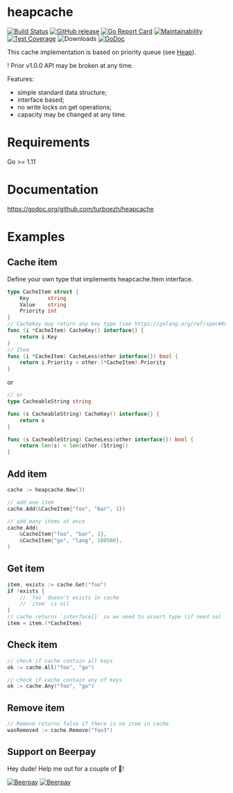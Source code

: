 # heapcache
[![Build Status](https://travis-ci.org/turboezh/heapcache.svg)](https://travis-ci.org/turboezh/heapcache)
[![GitHub release](https://img.shields.io/github/release/turboezh/heapcache.svg)](https://github.com/turboezh/heapcache/releases)
[![Go Report Card](https://goreportcard.com/badge/github.com/turboezh/heapcache)](https://goreportcard.com/report/github.com/turboezh/heapcache)
[![Maintainability](https://api.codeclimate.com/v1/badges/de484103003b548529f0/maintainability)](https://codeclimate.com/github/turboezh/heapcache/maintainability)
[![Test Coverage](https://api.codeclimate.com/v1/badges/de484103003b548529f0/test_coverage)](https://codeclimate.com/github/turboezh/heapcache/test_coverage)
![Downloads](https://img.shields.io/github/downloads/turboezh/heapcahce/total.svg)
[![GoDoc](https://godoc.org/github.com/turboezh/heapcache?status.svg)](https://godoc.org/github.com/turboezh/heapcache)

This cache implementation is based on priority queue (see [Heap](https://golang.org/pkg/container/heap/)).

! Prior v1.0.0 API may be broken at any time. 

Features:
 - simple standard data structure;
 - interface based;
 - no write locks on get operations;
 - capacity may be changed at any time.

# Requirements
Go >= 1.11

# Documentation
https://godoc.org/github.com/turboezh/heapcache


# Examples

## Cache item

Define your own type that implements heapcache.Item interface.
```go
type CacheItem struct {
	Key      string
	Value    string
	Priority int
}
// CacheKey may return any key type (see https://golang.org/ref/spec#KeyType)
func (i *CacheItem) CacheKey() interface{} {
	return i.Key
}
// Item
func (i *CacheItem) CacheLess(other interface{}) bool {
	return i.Priority < other.(*CacheItem).Priority
}
```
or
```go
// or
type CacheableString string

func (s CacheableString) CacheKey() interface{} {
	return s
}

func (s CacheableString) CacheLess(other interface{}) bool {
	return len(s) < len(other.(String))
}
```

## Add item
```go
cache := heapcache.New(3)

// add one item
cache.Add(&CacheItem{"foo", "bar", 1})

// add many items at once
cache.Add(
	&CacheItem{"foo", "bar", 1},
	&CacheItem{"go", "lang", 100500},
)
```

## Get item
```go
item, exists := cache.Get("foo")
if !exists {
    // `foo` doesn't exists in cache
    // `item` is nil
}
// cache returns `interface{}` so we need to assert type (if need so)
item = item.(*CacheItem)
```

## Check item
```go
// check if cache contain all keys 
ok := cache.All("foo", "go")

// check if cache contain any of keys 
ok := cache.Any("foo", "go")
```

## Remove item
```go
// Remove returns false if there is no item in cache
wasRemoved := cache.Remove("foo3")
```

## Support on Beerpay
Hey dude! Help me out for a couple of :beers:!

[![Beerpay](https://beerpay.io/turboezh/heapcache/badge.svg?style=beer-square)](https://beerpay.io/turboezh/heapcache)  [![Beerpay](https://beerpay.io/turboezh/heapcache/make-wish.svg?style=flat-square)](https://beerpay.io/turboezh/heapcache?focus=wish)
